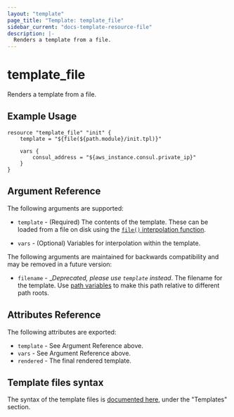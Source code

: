 ```yaml
---
layout: "template"
page_title: "Template: template_file"
sidebar_current: "docs-template-resource-file"
description: |-
  Renders a template from a file.
---
```


# template\_file

Renders a template from a file.

## Example Usage

```
resource "template_file" "init" {
    template = "${file(${path.module}/init.tpl)}"

    vars {
        consul_address = "${aws_instance.consul.private_ip}"
    }
}

```

## Argument Reference

The following arguments are supported:

* `template` - (Required) The contents of the template. These can be loaded
  from a file on disk using the [`file()` interpolation
  function](/docs/configuration/interpolation.html#file_path_).

* `vars` - (Optional) Variables for interpolation within the template.

The following arguments are maintained for backwards compatibility and may be
removed in a future version:

* `filename` - __Deprecated, please use `template` instead_. The filename for
  the template. Use [path variables](/docs/configuration/interpolation.html#path-variables) to make
  this path relative to different path roots.

## Attributes Reference

The following attributes are exported:

* `template` - See Argument Reference above.
* `vars` - See Argument Reference above.
* `rendered` - The final rendered template.

## Template files syntax

The syntax of the template files is [documented here](/docs/configuration/interpolation.html), under the "Templates" section.
